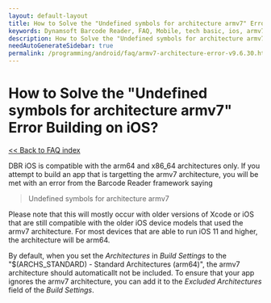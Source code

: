 ```yaml
---
layout: default-layout
title: How to Solve the "Undefined symbols for architecture armv7" Error Building on iOS?
keywords: Dynamsoft Barcode Reader, FAQ, Mobile, tech basic, ios, armv7, undefined symbols
description: How to Solve the "Undefined symbols for architecture armv7" Error Building on iOS?
needAutoGenerateSidebar: true
permalink: /programming/android/faq/armv7-architecture-error-v9.6.30.html
---
```


# How to Solve the "Undefined symbols for architecture armv7" Error Building on iOS?

[<< Back to FAQ index](index.html)

DBR iOS is compatible with the arm64 and x86_64 architectures only. If you attempt to build an app that is targetting the armv7 architecture, you will be met with an error from the Barcode Reader framework saying

> Undefined symbols for architecture armv7

Please note that this will mostly occur with older versions of Xcode or iOS that are still compatible with the older iOS device models that used the armv7 architecture. For most devices that are able to run iOS 11 and higher, the architecture will be arm64.

By default, when you set the *Architectures* in *Build Settings* to the "$(ARCHS_STANDARD) - Standard Architectures (arm64)", the armv7 architecture should automaticallt not be included. To ensure that your app ignores the armv7 architecture, you can add it to the *Excluded Architectures* field of the *Build Settings*.